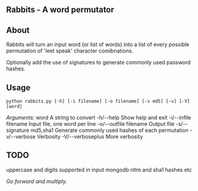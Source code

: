 Rabbits - A word permutator
---------------------------

About
-----

Rabbits will turn an input word (or list of words) into a list of every possible
permutation of 'leet speak' character comibnations.

Optionally add the use of signatures to generate commonly used password hashes.

Usage 
-----

    python rabbits.py [-h] [-i filename] [-o filename] [-s md5] [-v] [-V] [word]

*Arguments:*
word                    A string to convert
-h/--help              Show help and exit
-i/--infile filename    Input file, one word per line
-o/--outfile filename   Output file
-s/--signature md5,sha1 Generate commonly used hashes of each permutation
-v/--verbose           Verbosity
-V/--verboseplus       More verbosity

TODO
------

uppercase and digits supported in input 
mongodb 
ntlm and sha1 hashes 
etc

_Go forward and multiply._
